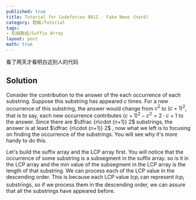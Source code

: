 ```yaml
---
published: true
title: Tutorial for Codeforces 801I - Fake News (hard)
category: 题解/Tutorial
tags:
- 后缀数组/Suffix Array
layout: post
math: true
---
```

看了两天才看明白这别人的代码
<!-- more -->

## Solution

Consider the contribution to the answer of the each occurrence of each substring. Suppose this substring has appeared $c$ times. For a new occurrence of this substring, the answer would change from $c^2$ to $(c+1)^2$, that is to say, each new occurrence contributes $(c+1)^2-c^2=2\cdot c+1$ to the answer. Since there are $\dfrac {n\cdot (n+1)} 2$ substrings, the answer is at least $\dfrac {n\cdot (n+1)} 2$ , now what we left is to focusing on finding the occurrence of the substrings. You will see why it's more handy to do this.

Let's build the suffix array and the LCP array first. You will notice that the occurrence of some substring is a subsegment in the suffix array. so is it in the LCP array and the min value of the subsegment in the LCP array is the length of that substring. We can process each of the LCP value in the descending order. This is because each LCP value $lcp_i$ can represent $lcp_i$ substrings, so if we process them in the descending order, we can assure that all the substrings have appeared before.